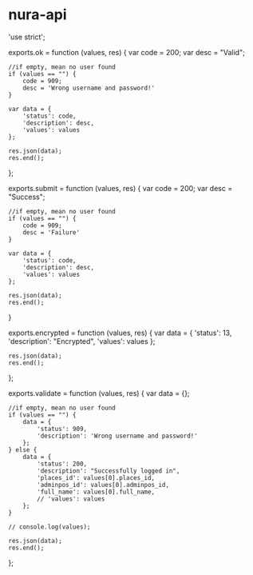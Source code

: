 # nura-api
'use strict';

exports.ok = function (values, res) {
    var code = 200;
    var desc = "Valid";

    //if empty, mean no user found
    if (values == "") {
        code = 909;
        desc = 'Wrong username and password!'
    }

    var data = {
        'status': code,
        'description': desc,
        'values': values
    };

    res.json(data);
    res.end();
};

exports.submit = function (values, res) {
    var code = 200;
    var desc = "Success";

    //if empty, mean no user found
    if (values == "") {
        code = 909;
        desc = 'Failure'
    }

    var data = {
        'status': code,
        'description': desc,
        'values': values
    };

    res.json(data);
    res.end();
}

exports.encrypted = function (values, res) {
    var data = {
        'status': 13,
        'description': "Encrypted",
        'values': values
    };

    res.json(data);
    res.end();
};

exports.validate = function (values, res) {
    var data = {};

    //if empty, mean no user found
    if (values == "") {
        data = {
            'status': 909,
            'description': 'Wrong username and password!'
        };
    } else {
        data = {
            'status': 200,
            'description': "Successfully logged in",
            'places_id': values[0].places_id,
            'adminpos_id': values[0].adminpos_id,
            'full_name': values[0].full_name,
            // 'values': values
        };
    }

    // console.log(values);

    res.json(data);
    res.end();
};
